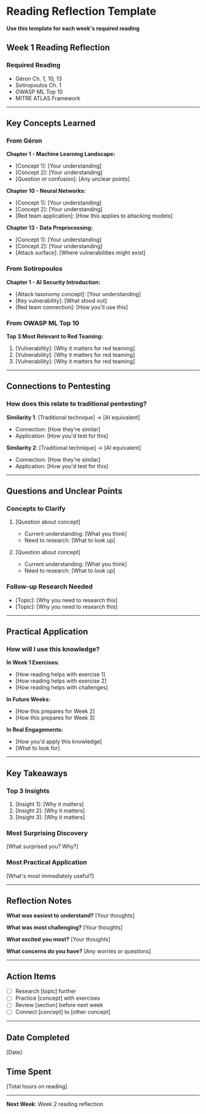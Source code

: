 # Reading Reflection Template

**Use this template for each week's required reading**

## Week 1 Reading Reflection

### Required Reading
- Géron Ch. 1, 10, 13
- Sotiropoulos Ch. 1
- OWASP ML Top 10
- MITRE ATLAS Framework

---

## Key Concepts Learned

### From Géron

**Chapter 1 - Machine Learning Landscape:**
- [Concept 1]: [Your understanding]
- [Concept 2]: [Your understanding]
- [Question or confusion]: [Any unclear points]

**Chapter 10 - Neural Networks:**
- [Concept 1]: [Your understanding]
- [Concept 2]: [Your understanding]
- [Red team application]: [How this applies to attacking models]

**Chapter 13 - Data Preprocessing:**
- [Concept 1]: [Your understanding]
- [Concept 2]: [Your understanding]
- [Attack surface]: [Where vulnerabilities might exist]

### From Sotiropoulos

**Chapter 1 - AI Security Introduction:**
- [Attack taxonomy concept]: [Your understanding]
- [Key vulnerability]: [What stood out]
- [Red team connection]: [How you'll use this]

### From OWASP ML Top 10

**Top 3 Most Relevant to Red Teaming:**
1. [Vulnerability]: [Why it matters for red teaming]
2. [Vulnerability]: [Why it matters for red teaming]
3. [Vulnerability]: [Why it matters for red teaming]

---

## Connections to Pentesting

### How does this relate to traditional pentesting?

**Similarity 1**: [Traditional technique] → [AI equivalent]
- Connection: [How they're similar]
- Application: [How you'd test for this]

**Similarity 2**: [Traditional technique] → [AI equivalent]
- Connection: [How they're similar]
- Application: [How you'd test for this]

---

## Questions and Unclear Points

### Concepts to Clarify
1. [Question about concept]
   - Current understanding: [What you think]
   - Need to research: [What to look up]

2. [Question about concept]
   - Current understanding: [What you think]
   - Need to research: [What to look up]

### Follow-up Research Needed
- [Topic]: [Why you need to research this]
- [Topic]: [Why you need to research this]

---

## Practical Application

### How will I use this knowledge?

**In Week 1 Exercises:**
- [How reading helps with exercise 1]
- [How reading helps with exercise 2]
- [How reading helps with challenges]

**In Future Weeks:**
- [How this prepares for Week 2]
- [How this prepares for Week 3]

**In Real Engagements:**
- [How you'd apply this knowledge]
- [What to look for]

---

## Key Takeaways

### Top 3 Insights
1. [Insight 1]: [Why it matters]
2. [Insight 2]: [Why it matters]
3. [Insight 3]: [Why it matters]

### Most Surprising Discovery
[What surprised you? Why?]

### Most Practical Application
[What's most immediately useful?]

---

## Reflection Notes

**What was easiest to understand?**
[Your thoughts]

**What was most challenging?**
[Your thoughts]

**What excited you most?**
[Your thoughts]

**What concerns do you have?**
[Any worries or questions]

---

## Action Items

- [ ] Research [topic] further
- [ ] Practice [concept] with exercises
- [ ] Review [section] before next week
- [ ] Connect [concept] to [other concept]

---

## Date Completed
[Date]

## Time Spent
[Total hours on reading]

---

**Next Week**: Week 2 reading reflection

